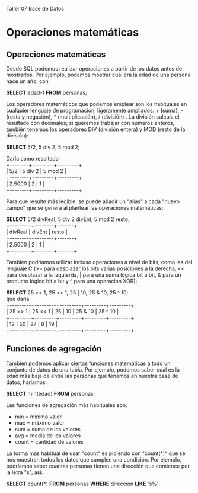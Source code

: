 Taller 07											Base de Datos

# **Operaciones matemáticas**

## **Operaciones matemáticas**

Desde SQL podemos realizar operaciones a partir de los datos antes de mostrarlos. Por ejemplo, podemos mostrar cuál era la edad de una persona hace un año, con

**SELECT** edad\-1 **FROM** personas;

Los operadores matemáticos que podemos emplear son los habituales en cualquier lenguaje de programación, ligeramente ampliados: \+ (suma), \- (resta y negación), \* (multiplicación), / (división) . La división calcula el resultado con decimales; si queremos trabajar con números enteros, también tenemos los operadores DIV (división entera) y MOD (resto de la división):

**SELECT** 5/2, 5 div 2, 5 mod 2;

Daría como resultado  
\+--------+---------+---------+  
| 5/2    | 5 div 2 | 5 mod 2 |  
\+--------+---------+---------+  
| 2.5000 |       2 |       1 |  
\+--------+---------+---------+

Para que resulte más legible, se puede añadir un "alias" a cada "nuevo campo" que se genera al plantear las operaciones matemáticas:

**SELECT** 5/2 divReal, 5 div 2 divEnt, 5 mod 2 resto;  
\+---------+--------+-------+  
| divReal | divEnt | resto |  
\+---------+--------+-------+  
|  2.5000 |      2 |     1 |  
\+---------+--------+-------+

También podríamos utilizar incluso operaciones a nivel de bits, como las del lenguaje C (\>\> para desplazar los bits varias posiciones a la derecha, \<\< para desplazar a la izquierda, | para una suma lógica bit a bit, & para un producto lógico bit a bit y ^ para una operación XOR):

**SELECT** 25 \>\> 1, 25 \<\< 1, 25 | 10, 25 & 10, 25 ^ 10;  
que daría  
\+---------+---------+---------+---------+---------+  
| 25 \>\> 1 | 25 \<\< 1 | 25 | 10 | 25 & 10 | 25 ^ 10 |  
\+---------+---------+---------+---------+---------+  
|      12 |      50 |      27 |       8 |      19 |  
\+---------+---------+---------+---------+---------+

## 

## **Funciones de agregación**

También podemos aplicar ciertas funciones matemáticas a todo un conjunto de datos de una tabla. Por ejemplo, podemos saber cual es la edad más baja de entre las personas que tenemos en nuestra base de datos, haríamos:

**SELECT** min(edad) **FROM** personas;

Las funciones de agregación más habituales son:

* min \= mínimo valor  
* max \= máximo valor  
* sum \= suma de los valores  
* avg \= media de los valores  
* count \= cantidad de valores

La forma más habitual de usar "count" es pidiendo con "count(\*)" que se nos muestren todos los datos que cumplen una condición. Por ejemplo, podríamos saber cuantas personas tienen una dirección que comience por la letra "s", así:

**SELECT** count(\*) **FROM** personas **WHERE** direccion **LIKE** 's%';

## 

